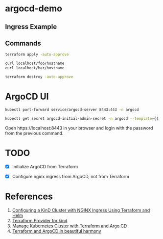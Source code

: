 # argocd-demo

## Ingress Example


## Commands

```sh
terraform apply -auto-approve

curl localhost/foo/hostname
curl localhost/bar/hostname

terraform destroy -auto-approve
```

# ArgoCD UI
```sh
kubectl port-forward service/argocd-server 8443:443 -n argocd

kubectl get secret argocd-initial-admin-secret -n argocd --template={{.data.password}} | base64 -D
```

Open https://localhost:8443 in your browser and login with the password from the previous command.

# TODO
- [x] Initialize ArgoCD from Terraform
- [x] Configure nginx ingress from ArgoCD, not from Terraform


# References
1. [Configuring a KinD Cluster with NGINX Ingress Using Terraform and Helm](https://nickjanetakis.com/blog/configuring-a-kind-cluster-with-nginx-ingress-using-terraform-and-helm)
2. [Terraform Provider for kind](https://github.com/tehcyx/terraform-provider-kind)
3. [Manage Kubernetes Cluster with Terraform and Argo CD](https://piotrminkowski.com/2022/06/28/manage-kubernetes-cluster-with-terraform-and-argo-cd/)
4. [Terraform and ArgoCD in beautiful harmony](https://medium.com/@Irori/terraform-and-argocd-in-beautiful-harmony-73c0c6e4544c)
